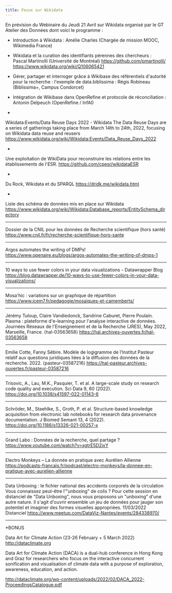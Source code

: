 ```yaml
---
title: Focus sur Wikidata
---
```


En prévision du Webinaire du Jeudi 21 Avril sur Wikidata organisé par le GT Atelier des Données dont voici le programme :

* Introduction à Wikidata : Amélie Charles (Chargée de mission MOOC, Wikimedia France)

* Wikidata et la curation des identifiants pérennes des chercheurs : Pascal Martinolli (Université de Montréal)
https://github.com/pmartinolli/
https://www.wikidata.org/wiki/Q106065421

* Gérer, partager et interroger grâce à Wikibase des référentiels d'autorité pour la recherche : l'exemple de data.biblissima : Régis Robineau (Biblissima+, Campus Condorcet)

* Intégration de Wikibase dans OpenRefine et protocole de réconciliation : Antonin Delpeuch (OpenRefine / InfAI)

-
Wikidata:Events/Data Reuse Days 2022 - Wikidata
The Data Reuse Days are a series of gatherings taking place from March 14th to 24th, 2022, focusing on Wikidata data reuse and reusers
https://www.wikidata.org/wiki/Wikidata:Events/Data_Reuse_Days_2022

-
Une exploitation de WikiData pour reconstruire les relations entre les établissements de l'ESR.
https://github.com/cpesr/wikidataESR

-
Du Rock, Wikidata et du SPARQL
https://dridk.me/wikidata.html

-
Liste des schéma de données mis en place sur Wikidata
https://www.wikidata.org/wiki/Wikidata:Database_reports/EntitySchema_directory

----------------------------------------

Dossier de la CNIL pour les données de Recherche scientifique (hors santé)
https://www.cnil.fr/fr/recherche-scientifique-hors-sante

----------------------------------------

Argos automates the writing of DMPs!
https://www.openaire.eu/blogs/argos-automates-the-writing-of-dmps-1

----------------------------------------

10 ways to use fewer colors in your data visualizations - Datawrapper Blog
https://blog.datawrapper.de/10-ways-to-use-fewer-colors-in-your-data-visualizations/

----------------------------------------

Mosa'hic : variations sur un graphique de répartition
https://www.icem7.fr/pedagogie/mosaiques-et-camemberts/

----------------------------------------

Jérémy Tuloup, Claire Vandiedonck, Sandrine Caburet, Pierre Poulain. Plasma : plateforme d'e-learning pour l'analyse interactive de données.
Journées Réseaux de l'Enseignement et de la Recherche (JRES), May 2022, Marseille, France. ⟨hal-03563658⟩
https://hal.archives-ouvertes.fr/hal-03563658

----------------------------------------

Emilie Cotte, Fanny Sébire. Modèle de logigramme de l’Institut Pasteur relatif aux questions juridiques liées à la diffusion des données de la recherche. 2022. ⟨pasteur-03587216⟩
https://hal-pasteur.archives-ouvertes.fr/pasteur-03587216

----------------------------------------

Trisovic, A., Lau, M.K., Pasquier, T. et al. A large-scale study on research code quality and execution. Sci Data 9, 60 (2022).
https://doi.org/10.1038/s41597-022-01143-6

----------------------------------------

Schröder, M., Staehlke, S., Groth, P. et al. Structure-based knowledge acquisition from electronic lab notebooks for research data provenance documentation. J Biomed Semant 13, 4 (2022).
https://doi.org/10.1186/s13326-021-00257-x

----------------------------------------

Grand Labo : Données de la recherche, quel partage ?
https://www.youtube.com/watch?v=xgtrE5D2ixY

----------------------------------------

Electro Monkeys – La donnée en pratique avec Aurélien Allienne
https://podcasts-francais.fr/podcast/electro-monkeys/la-donnee-en-pratique-avec-aurelien-allienne

----------------------------------------

Data Unboxing : le fichier national des accidents corporels de la circulation
Vous connaissez peut-être l'"unboxing" de colis ? Pour cette session en distanciel de "Data Unboxing", nous vous proposons un "unboxing" d'une autre nature. Il s'agit d'ouvrir ensemble un jeu de données pour jauger son potentiel et imaginer des formes visuelles appropriées.
11/03/2022 Distanciel
https://www.meetup.com/DataViz-Nantes/events/284338970/

----------------------------------------

*BONUS

Data Art for Climate Action (23-26 February + 5 March 2022) http://dataclimate.org

Data Art for Climate Action (DACA) is a dual-hub conference in Hong Kong and Graz for researchers who focus on the interactive concurrent sonification and visualisation of climate data with a purpose of exploration, awareness, education, and action.

http://dataclimate.org/wp-content/uploads/2022/02/DACA_2022-ProceedingsCatalogue.pdf 
